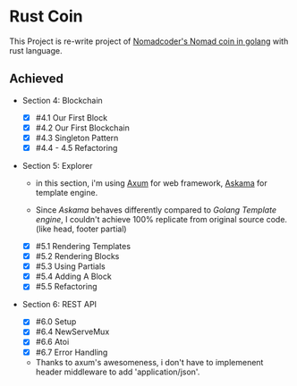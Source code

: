 # Rust Coin

This Project is re-write project of [Nomadcoder's Nomad coin in golang](https://nomadcoders.co/nomadcoin/lobby) with rust language.

## Achieved

- Section 4: Blockchain

  - [x] #4.1 Our First Block
  - [x] #4.2 Our First Blockchain
  - [x] #4.3 Singleton Pattern
  - [x] #4.4 - 4.5 Refactoring

- Section 5: Explorer

  - in this section, i'm using [Axum](https://github.com/tokio-rs/axum) for web framework, [Askama](https://github.com/djc/askama/tree/main) for template engine.

  - Since _Askama_ behaves differently compared to _Golang Template engine_, I couldn't achieve 100% replicate from original source code. (like head, footer partial)

  - [x] #5.1 Rendering Templates
  - [x] #5.2 Rendering Blocks
  - [x] #5.3 Using Partials
  - [x] #5.4 Adding A Block
  - [x] #5.5 Refactoring

- Section 6: REST API

  - [x] #6.0 Setup
  - [x] #6.4 NewServeMux
  - [x] #6.6 Atoi
  - [x] #6.7 Error Handling

  - Thanks to axum's awesomeness, i don't have to implemenent header middleware to add 'application/json'.
